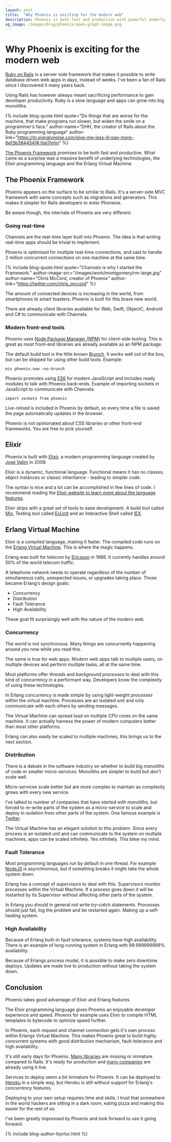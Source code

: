 ```yaml
---
layout: post
title:  "Why Phoenix is exciting for the modern web"
description: Phoenix is both fast and productive with powerful underlying technologies; Elixir & Erlang.
og_image: /images/blog/phoenix/open-graph-image.png
---
```


# Why Phoenix is exciting for the modern web

[Ruby on Rails](http://rubyonrails.org/) is a server-side framework that makes it possible to write database driven web apps in days, instead of weeks. I've been a fan of Rails since I discovered it many years back.

Using Rails has however always meant sacrificing performance to gain developer productivity. Ruby is a slow language and apps can grow into big monoliths. 

{% include blog-quote.html quote="Do things that are worse for the machine, that make programs run slower, but widen the smile on a programmer’s face." author-name="DHH, the creator of Rails about the Ruby programming language" author-link="https://m.signalvnoise.com/give-me-less-ill-pay-more-6e13b3844541#.llqii7mhn" %}

[The Phoenix Framework](http://www.phoenixframework.org/) promises to be both fast and productive. What came as a surprise was a massive benefit of underlying technologies, the Elixir programming language and the Erlang Virtual Machine. 


## The Phoenix Framework 

Phoenix appears on the surface to be similar to Rails. It's a server-side MVC framework with same concepts such as migrations and generators. This makes it simpler for Rails developers to enter Phonenix. 

Be aware though, the internals of Phoenix are very different.

### Going real-time

Channels are the real-time layer built into Phoenix. The idea is that writing real-time apps should be trivial to implement. 

Phoenix is optimised for multiple real-time connections, and said to handle 2 million concurrent connections on one machine at the same time. 

{% include blog-quote.html quote="Channels is why I started the Framework." author-image-src="/images/work/montgomery/rm-large.jpg" author-name="Chris McCord, creator of Phoenix" author-link="https://twitter.com/chris_mccord" %}

The amount of connected devices is increasing in the world, from smartphones to smart toasters. Phoenix is built for this brave new world.

There are already client libraries available for Web, Swift, ObjectC, Android and C# to communicate with Channels.

### Modern front-end tools

Phoenix uses [Node Package Manager (NPM)](https://www.npmjs.com/) for client-side tooling. This is great as most front-end libraries are already available as an NPM package.

The default build tool is the little known [Brunch](http://brunch.io/). It works well out of the box, but can be skipped for using other build tools. Example:

 ```mix phoenix.new —no-brunch```

Phoenix promotes using [ES6](https://babeljs.io/docs/learn-es2015/) for modern JavaScript and includes ready modules to talk with  Phoenix back-ends. Example of importing sockets in JavaScript to communicate with Channels.

 ```import sockets from phoenix```

*Live-reload* is included in Phoenix by default, so every time a file is saved the page automatically updates in the browser.

Phoenix is not opinionated about CSS libraries or other front-end frameworks. You are free to pick yourself.

## Elixir

Phoenix is built with [Elixir](http://elixir-lang.org/), a modern programming language created by [José Valim](https://twitter.com/josevalim) in 2009. 

Elixir is a dynamic, functional language. Functional means it has no classes, object instances or classic inheritance - leading to simpler code.

The syntax is nice and a lot can be accomplished in few lines of code. I recommend reading the [Elixir website to learn more about the language features](http://elixir-lang.org/). 

Elixir ships with a great set of tools to ease development. A build tool called [Mix](http://elixir-lang.org/getting-started/mix-otp/introduction-to-mix.html), Testing tool called [ExUnit](http://elixir-lang.org/docs/stable/ex_unit/ExUnit.html) and an Interactive Shell called [IEX](http://elixir-lang.org/docs/stable/iex/IEx.html).


## Erlang Virtual Machine

Elixir is a compiled language, making it faster. The compiled code runs on the [Erlang Virtual Machine](http://www.erlang.org/). This is where the magic happens. 

Erlang was built for telecom by [Ericsson](https://www.ericsson.com/) in 1986. It currently handles around 50% of the world telecom traffic. 

A telephone network needs to operate regardless of the number of simultaneous calls, unexpected issues, or upgrades taking place. Those became Erlang’s design goals:

* Concurrency
* Distribution
* Fault Tolerance
* High Availability

These goal fit surprisingly well with the nature of the modern web. 


### Concurrency

The world is not synchronous. Many things are concurrently happening around you now while you read this. 

The same is true for web apps. Modern web apps talk to multiple users, on multiple devices and perform multiple tasks, all at the same time.

Most platforms offer *threads* and *background processes* to deal with this kind of concurrency in a performant way. Developers know the complexity of using these technologies.

In Erlang concurrency is made simple by using light-weight *processes* within the virtual machine. Processes are an isolated unit and only communicate with each others by sending messages.

The Virtual Machine can spread load on multiple CPU cores on the same machine. It can actually harness the power of modern computers better than most other platforms. 

Erlang can also easily be scaled to multiple machines, this brings us to the next section. 


### Distribution

There is a debate in the software industry on whether to build big *monoliths* of code or smaller *micro-services*. Monoliths are simpler to build but don't scale well. 

Micro-services scale better but are more complex to maintain as complexity grows with every new service.

I’ve talked to number of companies that have started with monoliths, but forced to re-write parts of the system as a micro-service to scale and deploy in isolation from other parts of the system. One famous example is [Twitter](https://twitter.com/).

The Virtual Machine has an elegant solution to this problem. Since every process is an isolated unit and can communicate to the system on multiple machines, apps can be scaled infinitely. Yes infinitely. This blew my mind.


### Fault Tolerance

Most programming languages run by default in one thread. For example [NodeJS](https://nodejs.org/en/) is asynchronous, but if something breaks it might take the whole system down.

Erlang has a concept of *supervisors* to deal with this. Supervisors monitor processes within the Virtual Machine. If a process goes down it will be restarted by its Supervisor without affecting other parts of the system. 

In Erlang you should in general not write *try-catch* statements. Processes should just fail, log the problem and be restarted again. Making up a self-healing system.


### High Availability

Because of Erlang built-in fault tolerance, systems have high availability. There is an example of long-running system in Erlang with 99.999999999% availability.

Because of Erlangs process model, it is possible to make zero downtime deploys. Updates are made live to production without taking the system down.

## Conclusion

Phoenix takes good advantage of Elixir and Erlang features.

The Elixir programming language gives Phoenix an enjoyable developer experience and speed. Phoenix for example uses Elixir to compile HTML templates to bytecode to optmize speed further.

In Phoenix, each request and channel connection gets it's own process within Erlangs Virtual Machine. This makes Phoenix great to build highly concurrent systems with good distribution mechanism, fault-tolerance and high availability.

It's still early days for Phoenix. [Many libraries](https://github.com/h4cc/awesome-elixir) are missing or immature compared to Rails. It's ready for production and [many companies](https://github.com/doomspork/elixir-companies) are already using it live. 

Services to deploy seem a bit immature for Phoenix. It can be deployed to [Heroku](https://www.heroku.com/) in a simple way, but Heroku is still without support for Erlang's concurrency features. 

Deploying to your own setup requires time and skills. I trust that somewhere in the world hackers are sitting in a dark room, eating pizza and making this easier for the rest of us.

I've been greatly impressed by Phoenix and look forward to use it going forward.

{% include blog-author-hjortur.html %}
